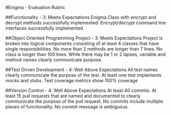 #Enigma - Evaluation Rubric

##Functionality - 3: Meets Expectations
Enigma Class with encrypt and decrypt methods successfully implemented. Encrypt/decrypt command line interfaces successfully implemented

##Object Oriented Programming	Project - 3: Meets Expectations
Project is broken into logical components consisting of at least 4 classes that have single responsibilities. No more than 2 methods are longer than 7 lines. No class is longer than 100 lines. While there may be 1 or 2 lapses, variable and method names clearly communicate purpose.

##Test Driven Development - 4: Well Above Expectations
All test names clearly communicate the purpose of the test. At least one test implements mocks and stubs. Test coverage metrics show 100% coverage

##Version Control - 4: Well Above Expectations
At least 40 commits. At least 15 pull requests that are named and documented to clearly communicate the purpose of the pull request. No commits include multiple pieces of functionality. No commit message is ambiguous.
